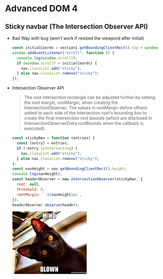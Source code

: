 # Advanced DOM 4

## Sticky navbar (The Intersection Observer API)

- Bad Way with bug (won't work if resized the viewpord after initial)

  ```javascript
  const initialCoords = section1.getBoundingClientRect().top + window.scrollY;
  window.addEventListener("scroll", function () {
    console.log(window.scrollY);
    if (window.scrollY > initialCoords) {
      nav.classList.add("sticky");
    } else nav.classList.remove("sticky");
  });
  ```

- Intersection Observer API

  > The root intersection rectangle can be adjusted further by setting the root margin, rootMargin, when creating the IntersectionObserver. The values in rootMargin define offsets added to each side of the intersection root's bounding box to create the final intersection root bounds (which are disclosed in IntersectionObserverEntry.rootBounds when the callback is executed).

  ```javascript
  const stickyNav = function (entries) {
    const [entry] = entries;
    if (!entry.isIntersecting) {
      nav.classList.add("sticky");
    } else nav.classList.remove("sticky");
  };
  const navHeight = nav.getBoundingClientRect().height;
  console.log(navHeight);
  const headerObserver = new IntersectionObserver(stickyNav, {
    root: null,
    threshold: 0,
    rootMargin: `-${navHeight}px`,
  });
  headerObserver.observe(header);
  ```

  ![](img/minblow.jfif)
